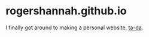 # rogershannah.github.io
I finally got around to making a personal website, <a href="https://rogershannah.github.io">ta-da</a>.
